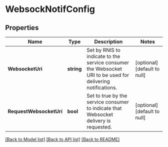 # WebsockNotifConfig

## Properties
Name | Type | Description | Notes
------------ | ------------- | ------------- | -------------
**WebsocketUri** | **string** | Set by RNIS to indicate to the service consumer the Websocket URI to be used for delivering notifications. | [optional] [default to null]
**RequestWebsocketUri** | **bool** | Set to true by the service consumer to indicate that Websocket delivery is requested. | [optional] [default to null]

[[Back to Model list]](../README.md#documentation-for-models) [[Back to API list]](../README.md#documentation-for-api-endpoints) [[Back to README]](../README.md)

